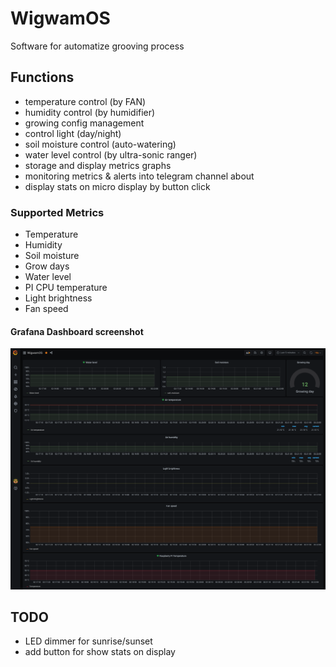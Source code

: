 # WigwamOS

Software for automatize grooving process

## Functions

* temperature control (by FAN)
* humidity control (by humidifier)
* growing config management
* control light (day/night)
* soil moisture control (auto-watering)
* water level control (by ultra-sonic ranger)
* storage and display metrics graphs
* monitoring metrics & alerts into telegram channel about
* display stats on micro display by button click

### Supported Metrics

* Temperature
* Humidity
* Soil moisture
* Grow days
* Water level
* PI CPU temperature
* Light brightness
* Fan speed

#### Grafana Dashboard screenshot

![grafana dashboard](./data/screenshots/grafana-dashboard.png)


## TODO
* LED dimmer for sunrise/sunset
* add button for show stats on display
